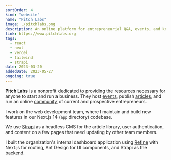 ```yaml
---
sortOrder: 4
kind: "website"
name: "Pitch Labs"
image: ./pitchlabs.png
description: An online platform for entrepreneurial Q&A, events, and knowledge.
link: https://www.pitchlabs.org
tags:
  - react
  - next
  - vercel
  - tailwind
  - strapi
date: 2023-03-20
addedDate: 2023-05-27
ongoing: true
---
```


**Pitch Labs** is a nonprofit dedicated to providing the resources necessary for anyone to start and run a business. They host [events](https://www.pitchlabs.org/events), publish [articles](https://www.pitchlabs.org/library), and run an online [community](https://www.pitchlabs.org/discord) of current and prospective entrepreneurs.

I work on the web development team, where I maintain and build new features in our Next.js 14 (`app` directory) codebase.

We use [Strapi](https://strapi.io/) as a headless CMS for the article library, user authentication, and content on a few pages that need updating by other team members.

I built the organization's internal dashboard application using [Refine](https://refine.dev) with Next.js for routing, Ant Design for UI components, and Strapi as the backend.
